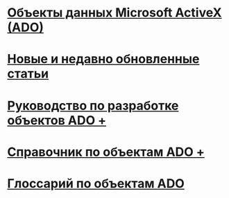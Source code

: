 # [Объекты данных Microsoft ActiveX (ADO)](microsoft-activex-data-objects-ado.md)
# [Новые и недавно обновленные статьи](new-updated-ado.md)

# [Руководство по разработке объектов ADO +](./guide/ado-programmer-s-guide.md)
# [Справочник по объектам ADO +](./reference/ado-glossary.md)

# [Глоссарий по объектам ADO](ado-glossary.md)
